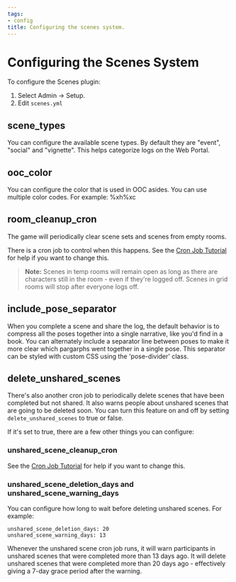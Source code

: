 ```yaml
---
tags:
- config
title: Configuring the scenes system.
---
```

# Configuring the Scenes System

To configure the Scenes plugin:

1. Select Admin -> Setup.
2. Edit `scenes.yml`

## scene_types

You can configure the available scene types.  By default they are "event", "social" and "vignette".  This helps categorize logs on the Web Portal.

## ooc_color

You can configure the color that is used in OOC asides. You can use multiple color codes.  For example: %xh%xc

## room_cleanup_cron

The game will periodically clear scene sets and scenes from empty rooms.  

There is a cron job to control when this happens.  See the [Cron Job Tutorial](http://www.aresmush.com/tutorials/code/cron) for help if you want to change this.

> <i class="fa fa-exclamation-triangle"></i> **Note:** Scenes in temp rooms will remain open as long as there are characters still in the room - even if they're logged off.  Scenes in grid rooms will stop after everyone logs off.

## include_pose_separator

When you complete a scene and share the log, the default behavior is to compress all the poses together into a single narrative, like you'd find in a book.   You can alternately include a separator line between poses to make it more clear which pargarphs went together in a single pose.  This separator can be styled with custom CSS using the 'pose-divider' class.

## delete_unshared_scenes

There's also another cron job to periodically delete scenes that have been completed but not shared.  It also warns people about unshared scenes that are going to be deleted soon.   You can turn this feature on and off by setting `delete_unshared_scenes` to true or false.

If it's set to true, there are a few other things you can configure:

### unshared_scene_cleanup_cron

See the [Cron Job Tutorial](http://www.aresmush.com/tutorials/code/cron) for help if you want to change this.

### unshared_scene_deletion_days and unshared_scene_warning_days

You can configure how long to wait before deleting unshared scenes.  For example:

    unshared_scene_deletion_days: 20
    unshared_scene_warning_days: 13

Whenever the unshared scene cron job runs, it will warn participants in unshared scenes that were completed more than 13 days ago.  It will delete unshared scenes that were completed more than 20 days ago - effectively giving a 7-day grace period after the warning.